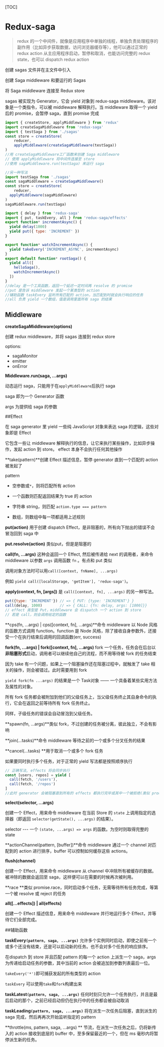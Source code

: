 [TOC]

# Redux-saga

> redux 的一个中间件，就像是应用程序中单独的线程，单独负责处理程序的副作用（比如异步获取数据，访问浏览器缓存等），他可以通过正常的 redux action 从主应用程序启动，暂停和取消，也能访问完整的 redux state，也可以 dispatch redux action



创建 sagas 文件并在主文件中引入

创建 Saga middleware 和要运行的 Sagas

将 Saga middleware 连接至 Redux store



sagas 被实现为 Generator，它会 yield 对象到 redux-saga middleware。该对象是一个类指令，可以被 middleware 解释执行。当 middleware 取得一个 yield 后的 promise，会暂停 saga，直到 promise 完成

```js
import { createStore, applyMiddleware } from 'redux'
import createSagaMiddleware from 'redux-saga'
import { testSaga } from './sagas'
const store = createStore(
	reducer,
	applyMiddleware(createSagaMiddleware(testSaga))
)
//用 createSagaMiddleware工厂函数来创建 Saga middleware
// 使用 applyMiddleware 将中间件连接至 store
//使用 sagaMiddleware.run(testSaga) 来运行 saga

//另一种写法
import testSaga from './sagas'
const sagaMiddleware = createSagaMiddleware()
const store = createStore(
	reducer,
  applyMiddleware(sagaMiddleware)
)
sagaMiddleware.run(testSaga)
```



```js
import { delay } from 'redux-saga'
import { put, taskEvery, all } from 'redux-saga/effects'
export function* incrementAsync() {
  yield delay(1000)
  yield put({ type: 'INCREMENT' })
}

export function* watchIncrementAsync() {
  yield takeEvery('INCREMENT_ASYNC', incrementAsync)
}
export default function* rootSaga() {
  yield all([
    helloSaga(),
    watchIncrementAsync()
  ])
}
//delay 是一个工具函数，返回一个延迟一定时间再 resolve 的 promise
//put 是告诉 middleware 发起一个某类型的 action
//辅助函数 taskEvery 监听所有匹配的 action，当匹配到时就会执行响应的任务
//all 负责 yield 一个数组，值是调用里面所有 saga 的结果

```



## Middleware

**createSagaMiddleware(options)**

创建 redux middleware，并将 sagas 连接到 redux store

options:

+ sagaMonitor
+ emitter
+ onError



**Middleware.run(saga, …args)**

动态运行 saga，只能用于在`applyMiddleware`后执行 saga

saga 即为一个 Generator 函数

args 为提供给 saga 的参数



##Effect

在 saga generator 里 yield 一些纯 JavaScript 对象来表达 saga 的逻辑，这些对象即是 Effect

它包含一些让 middleware 解释执行的信息，让它来执行某些操作，比如异步操作，发起 action 到 store。 effect 本身不会执行任何其他操作



**take(pattern)**创建 Effect 描述信息，暂停 generator 直到一个匹配的 action 被发起了

pattern

+ 空参数或`*`，则将匹配所有 action

+ 一个函数则匹配返回结果为 true 的 action
+ 字符串 string，则匹配 `action.type === pattern`
+ 数组，则数组中每一项都适用上述规则



**put(action)** 用于创建 dispatch Effect，是非阻塞的，所有向下抛出的错误不会冒泡回到 saga 中

**put.resolve(action)** 类似put，但是是阻塞的



**call(fn, ...args)** 这种会返回一个 Effect, 然后被传递给 next 的调用者，来命令 middleware 以参数 `args` 调用函数 `fn` 。有点和 put 类似

调用对象方法时可以用`call([context, fnName], ...args)`

例如 `yield call([localStorage, 'getItem'], 'redux-saga')`。



**apply(context, fn, [args])**  是 `call([context, fn], ...args)` 的另一种写法。



```javascript
put({type: 'INCREMENT'}) // => { PUT: {type: 'INCREMENT'} }
call(delay, 1000)        // => { CALL: {fn: delay, args: [1000]}}
// effect 类型是 Put，middleware 会 dispatch 一个 action 到 store
// 若是 call，则会调用给定的函数

```

**cps(fn, …args) | cps([context, fn], ...args)**命令 middleware 以 Node 风格的函数方式调用 function。function 是 Node 风格，除了接收自身参数外，还接受一个在执行结束后调用的回调函数(err, success)



**fork(fn, …args) | fork([context, fn], ...args)** fork 一个任务，任务会在后台以**非阻塞形式**启动，调用者可以继续他自己的流程，而不用等待被 fork 的任务结束

因为 take 有一个问题，如果上一个阻塞操作还在阻塞过程中，就触发了 take 相关的操作，则会被错过。此时需要用到 fork

`yield fork(fn ...args)` 的结果是一个 Task对象 —— 一个具备着某些实用方法及属性的对象。

所有 fork 任务都会被附加到他们的父级任务上，当父级任务终止其自身命令的执行，它会在返回之前等待所有 fork 任务终止。

同样，子级任务的错误会自动冒泡到父级任务。



**spawn(fn, …args)**类似 fork，不过创建的任务被分离，彼此独立，不会有影响



**join(…tasks)**命令 middleware 等待之前的一个或多个分叉任务的结果



**cancel(...tasks) **用于取消一个或多个 fork 任务



如果要同时执行多个任务，对于正常的 yield 写法都是按照顺序执行

```javascript
// 正确写法, effects 将会同步执行
const [users, repos] = yield [
  call(fetch, '/users'),
  call(fetch, '/repos')
]
//此时 generator 会被阻塞直到所有的 effects 都执行完毕或其中一个被拒绝(类似 promise.all)
```



**select(selector, …args)**

创建一个 Effect，用来命令 middleware 在当前 Store 的 `state` 上调用指定的选择器（即返回 `selector(getState(), ...args)` 的结果）。

selector  ---  一个 `(state, ...args) => args` 的函数。为空时则取得完整的 state



**actionChannel(pattern,  [buffer])**命令 middleware 通过一个 channel 对匹配到的 action 进行排序，buffer 可以控制如何缓存这些 actions。



**flush(channel)**

创建一个 Effect，用来命令 middleware 从 channel 中冲除所有被缓存的数据。被冲除的数据会返回至 saga，这样便可以在需要的时候再次被利用。



**race **类似 promise.race，同时启动多个任务，无需等待所有任务完成，等第一个被 resolve 或 reject 的任务

**all([...effects]) | all(effects)**

创建一个 Effect 描述信息，用来命令 middleware 并行地运行多个 Effect，并等待它们全部完成。



##辅助函数

**taskEvery`(pattern, saga, ...args)`** 允许多个实例同时启动，即使之前有一个或多个还没有结束，还是可以启动新的任务。也不会对多个任务的响应排序。

在dispatch 到 store 并且匹配 pattern 的每一个 action 上派生一个 saga，args 为传递给启动任务的参数，其中当前的 action 会被追加到参数列表最后一位。

`takeEvery('*')`即可捕获发起的所有类型的 action

`taskEvery` 可以使用`take`和`fork`构建出来



**taskLatest`(pattern, saga, ...args)`** 任何时刻只允许一个任务执行，并且是最后启动的那个，之前已经启动但仍在执行中的任务都会被自动取消



**taskLeading`(pattern, saga, ...args)`** 将在派生一次任务后阻塞，直到派生的 saga 完成，然后再再次开始监听指定的 pattern



**throttle(ms, pattern, saga, …args) ** 节流，在派生一次任务之后，仍将新传入的 action 接收到底层的 buffer 中，至多保留最近的一个，但在 ms 毫秒内将暂停派生新的任务。

